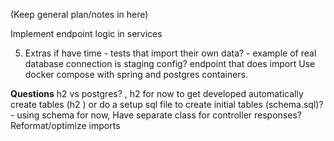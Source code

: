 (Keep general plan/notes in here)



Implement endpoint logic in services

5. Extras if have time - 
tests that import their own data? - example of real database connection is staging config? 
endpoint that does import 
Use docker compose with spring and postgres containers. 

   

**Questions**
h2 vs postgres? , h2 for now to get developed
automatically create tables (h2 ) or do a setup sql file to create initial tables (schema.sql)?  - using schema for now, 
Have separate class for controller responses? 
Reformat/optimize imports
